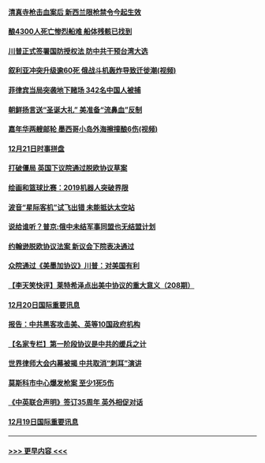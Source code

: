 #### [清真寺枪击血案后 新西兰限枪禁令今起生效](../pages/prog202/a102734655.md?t=12220155) 
#### [酿4300人死亡惨烈船难 船体残骸已找到](../pages/prog202/a102734585.md?t=12220155) 
#### [川普正式签署国防授权法 防中共干预台湾大选](../pages/prog202/a102734587.md?t=12220155) 
#### [叙利亚冲突升级逾60死 俄战斗机轰炸导致迁徙潮(视频)](../pages/prog202/a102734403.md?t=12220155) 
#### [菲律宾当局突袭地下赌场 342名中国人被捕](../pages/prog202/a102734392.md?t=12220155) 
#### [朝鲜扬言送“圣诞大礼” 美准备“流鼻血”反制](../pages/prog202/a102734387.md?t=12220155) 
#### [嘉年华两艘邮轮 墨西哥小岛外海擦撞酿6伤(视频)](../pages/prog202/a102734357.md?t=12220155) 
#### [12月21日时事拼盘](../pages/prog202/a102734213.md?t=12220155) 
#### [打破僵局 英国下议院通过脱欧协议草案](../pages/prog202/a102734197.md?t=12220155) 
#### [绘画和篮球比赛：2019机器人突破界限](../pages/prog202/a102734175.md?t=12220155) 
#### [波音“星际客机”试飞出错 未能抵达太空站](../pages/prog202/a102734149.md?t=12220155) 
#### [说给谁听？普京:俄中未结军事同盟也无结盟计划](../pages/prog202/a102734128.md?t=12220155) 
#### [约翰逊脱欧协议法案 新议会下院表决通过](../pages/prog202/a102734008.md?t=12220155) 
#### [众院通过《美墨加协议》川普：对美国有利](../pages/prog202/a102733996.md?t=12220155) 
#### [【李天笑快评】莱特希泽点出美中协议的重大意义（208期）](../pages/prog202/a102733955.md?t=12220155) 
#### [12月20日国际重要讯息](../pages/prog202/a102733811.md?t=12220155) 
#### [报告：中共黑客攻击美、英等10国政府机构](../pages/prog202/a102733695.md?t=12220155) 
#### [【名家专栏】第一阶段协议是中共的缓兵之计](../pages/prog202/a102733104.md?t=12220155) 
#### [世界律师大会内幕被揭 中共取消“刺耳”演讲](../pages/prog202/a102733621.md?t=12220155) 
#### [莫斯科市中心爆发枪案 至少1死5伤](../pages/prog202/a102733367.md?t=12220155) 
#### [《中英联合声明》签订35周年 英外相促对话](../pages/prog202/a102733192.md?t=12220155) 
#### [12月19日国际重要讯息](../pages/prog202/a102732934.md?t=12220155) 

----
#### [ >>> 更早内容 <<< ](../indexes/prog202-earlier.md)
